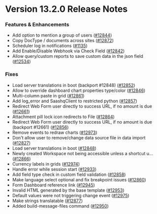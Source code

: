 # Version 13.2.0 Release Notes

### Features & Enhancements

- Add option to mention a group of users ([#12844](https://github.com/saashq/saashq/pull/12844))
- Copy DocType / documents across sites ([#12872](https://github.com/saashq/saashq/pull/12872))
- Scheduler log in notifications ([#1135](https://github.com/saashq/saashq/pull/1135))
- Add Enable/Disable Webhook via Check Field ([#12842](https://github.com/saashq/saashq/pull/12842))
- Allow query/custom reports to save custom data in the json field ([#12534](https://github.com/saashq/saashq/pull/12534))

### Fixes

- Load server translations in boot (backport #12848) ([#12852](https://github.com/saashq/saashq/pull/12852))
- Allow to override dashboard chart properties type/color ([#12846](https://github.com/saashq/saashq/pull/12846))
- Multi-column paste in grid ([#12861](https://github.com/saashq/saashq/pull/12861))
- Add log_error and SaashqClient to restricted python ([#12857](https://github.com/saashq/saashq/pull/12857))
- Redirect Web Form user directly to success URL, if no amount is due ([#12661](https://github.com/saashq/saashq/pull/12661))
- Attachment pill lock icon redirects to File ([#12864](https://github.com/saashq/saashq/pull/12864))
- Redirect Web Form user directly to success URL, if no amount is due (backport #12661) ([#12856](https://github.com/saashq/saashq/pull/12856))
- Remove events to redraw charts ([#12973](https://github.com/saashq/saashq/pull/12973))
- Don't allow user to remove/change data source file in data import ([#12827](https://github.com/saashq/saashq/pull/12827))
- Load server translations in boot ([#12848](https://github.com/saashq/saashq/pull/12848))
- Newly created Workspace not being accessible unless a shortcut u… ([#12866](https://github.com/saashq/saashq/pull/12866))
- Currency labels in grids ([#12974](https://github.com/saashq/saashq/pull/12974))
- Handle error while session start ([#12933](https://github.com/saashq/saashq/pull/12933))
- Add field type check in custom field validation ([#12858](https://github.com/saashq/saashq/pull/12858))
- Make language select optional and fix breakpoint issues ([#12860](https://github.com/saashq/saashq/pull/12860))
- Form Dashboard reference link ([#12945](https://github.com/saashq/saashq/pull/12945))
- Invalid HTML generated by the base template ([#12953](https://github.com/saashq/saashq/pull/12953))
- Default values were not triggering change event ([#12975](https://github.com/saashq/saashq/pull/12975))
- Make strings translatable ([#12877](https://github.com/saashq/saashq/pull/12877))
- Added build-message-files command ([#12950](https://github.com/saashq/saashq/pull/12950))